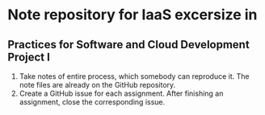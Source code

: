 # Note repository for IaaS excersize in 
## Practices for Software and Cloud Development Project I

1. Take notes of entire process, which somebody can reproduce it. The note files are already on the GitHub repository.
2. Create a GitHub issue for each assignment. After finishing an assignment, close the corresponding issue.
